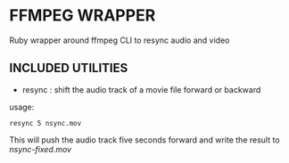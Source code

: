 # FFMPEG WRAPPER

Ruby wrapper around ffmpeg CLI to resync audio and video

## INCLUDED UTILITIES

* resync : shift the audio track of a movie file forward or backward

usage:

    resync 5 nsync.mov

This will push the audio track five seconds forward and write the result
to *nsync-fixed.mov*
